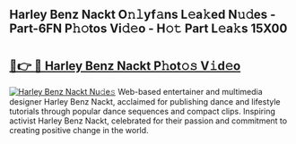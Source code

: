 ## Harley Benz Nackt O𝚗𝚕yf𝚊ns L𝚎a𝚔ed N𝚞𝚍es - Part-6FN P𝚑𝚘tos Vi𝚍𝚎o - H𝚘𝚝 Part L𝚎a𝚔s 15X00

# <h2><a href="http://kf5ub3p.oniu.top/?m=Harley+Benz+Nackt">🔗👉 🔴 Harley Benz Nackt P𝚑ot𝚘𝚜 V𝚒d𝚎o</a></h2>

[![Harley Benz Nackt Nu𝚍e𝚜](https://i.imgur.com/0qMVB7G.gif)](http://kf5ub3p.oniu.top/?m=Harley+Benz+Nackt)
Web-based entertainer and multimedia designer Harley Benz Nackt, acclaimed for publishing dance and lifestyle tutorials through popular dance sequences and compact clips. Inspiring activist Harley Benz Nackt, celebrated for their passion and commitment to creating positive change in the world.  
